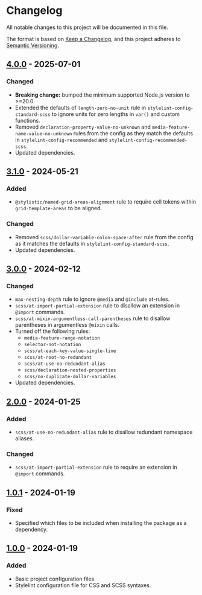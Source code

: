 # Changelog

All notable changes to this project will be documented in this file.

The format is based on [Keep a Changelog](https://keepachangelog.com/en/1.1.0/),
and this project adheres to [Semantic Versioning](https://semver.org/spec/v2.0.0.html).

## [4.0.0] - 2025-07-01

### Changed

- **Breaking change:** bumped the minimum supported Node.js version to >=20.0.
- Extended the defaults of `length-zero-no-unit` rule in `stylelint-config-standard-scss` to ignore units for zero lengths in `var()` and custom functions.
- Removed `declaration-property-value-no-unknown` and `media-feature-name-value-no-unknown` rules from the config as they match the defaults in `stylelint-config-recommended` and `stylelint-config-recommended-scss`.
- Updated dependencies.

## [3.1.0] - 2024-05-21

### Added

- `@stylistic/named-grid-areas-alignment` rule to require cell tokens within `grid-template-areas` to be aligned.

### Changed

- Removed `scss/dollar-variable-colon-space-after` rule from the config as it matches the defaults in `stylelint-config-standard-scss`.
- Updated dependencies.

## [3.0.0] - 2024-02-12

### Changed

- `max-nesting-depth` rule to ignore `@media` and `@include` at-rules.
- `scss/at-import-partial-extension` rule to disallow an extension in `@import` commands.
- `scss/at-mixin-argumentless-call-parentheses` rule to disallow parentheses in argumentless `@mixin` calls.
- Turned off the following rules:
  - `media-feature-range-notation`
  - `selector-not-notation`
  - `scss/at-each-key-value-single-line`
  - `scss/at-root-no-redundant`
  - `scss/at-use-no-redundant-alias`
  - `scss/declaration-nested-properties`
  - `scss/no-duplicate-dollar-variables`
- Updated dependencies.

## [2.0.0] - 2024-01-25

### Added

- `scss/at-use-no-redundant-alias` rule to disallow redundant namespace aliases.

### Changed

- `scss/at-import-partial-extension` rule to require an extension in `@import` commands.

## [1.0.1] - 2024-01-19

### Fixed

- Specified which files to be included when installing the package as a dependency.

## [1.0.0] - 2024-01-19

### Added

- Basic project configuration files.
- Stylelint configuration file for CSS and SCSS syntaxes.

[4.0.0]: https://github.com/koshikishi/stylelint-config/compare/v3.1.0...HEAD
[3.1.0]: https://github.com/koshikishi/stylelint-config/compare/v3.0.0...v3.1.0
[3.0.0]: https://github.com/koshikishi/stylelint-config/compare/v2.0.0...v3.0.0
[2.0.0]: https://github.com/koshikishi/stylelint-config/compare/v1.0.1...v2.0.0
[1.0.1]: https://github.com/koshikishi/stylelint-config/compare/v1.0.0...v1.0.1
[1.0.0]: https://github.com/koshikishi/stylelint-config/releases/tag/v1.0.0
